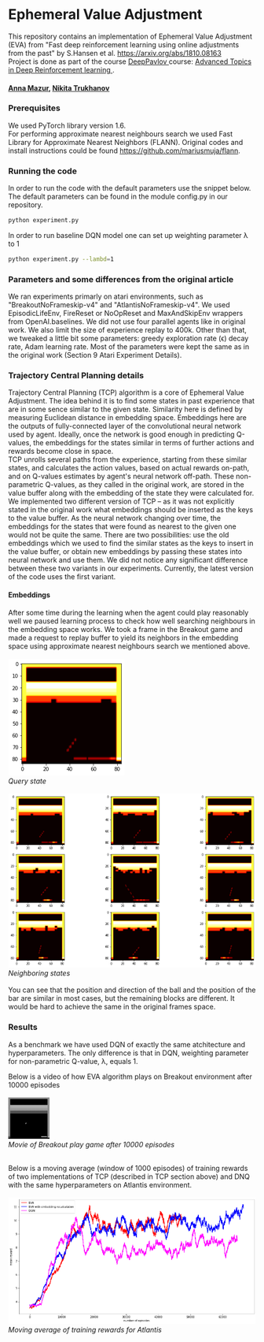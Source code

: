 # Ephemeral Value Adjustment

This repository contains an implementation of Ephemeral Value Adjustment (EVA) from "Fast deep reinforcement learning using online adjustments from the past" by S.Hansen et al. https://arxiv.org/abs/1810.08163 </br>
Project is done as part of the course <a href="http://deeppavlov.ai">DeepPavlov </a> course: <a href="http://deeppavlov.ai/rl_course_2020"> Advanced Topics in Deep Reinforcement learning </a>. 

#### <a href="https://github.com/amfolity/">Anna Mazur</a>, <a href="https://github.com/darthrevenge">Nikita Trukhanov</a>

### Prerequisites
We used PyTorch library version 1.6.</br>
For performing approximate nearest neighbours search we used Fast Library for Approximate Nearest Neighbors (FLANN).
Original codes and install instructions could be found https://github.com/mariusmuja/flann.

### Running the code

In order to run the code with the default parameters use the snippet below. The default parameters can be found in the module config.py in our repository.

```sh
python experiment.py
```

In order to run baseline DQN model one can set up weighting parameter &lambda; to 1

```sh
python experiment.py --lambd=1
```

### Parameters and some differences from the original article
We ran experiments primarly on atari environments, such as "BreakoutNoFrameskip-v4" and "AtlantisNoFrameskip-v4". We used EpisodicLifeEnv, FireReset or NoOpReset and MaxAndSkipEnv wrappers from OpenAI.baselines. We did not use four parallel agents like in original work. We also limit the size of experience replay to 400k. Other than that, we tweaked a little bit some parameters: greedy exploration rate (&varepsilon;) decay rate, Adam learning rate. Most of the parameters were kept the same as in the original work (Section 9 Atari Experiment Details).</br>
### Trajectory Central Planning details
Trajectory Central Planning (TCP) algorithm is a core of Ephemeral Value Adjustment. The idea behind it is to find some states in past experience that are in some sence similar to the given state. Similarity here is defined by measuring Euclidean distance in embedding space. Embeddings here are the outputs of fully-connected layer of the convolutional neural network used by agent. Ideally, once the network is good enough in predicting Q-values, the embeddings for the states similar in terms of further actions and rewards become close in space.</br>
TCP unrolls several paths from the experience, starting from these similar states, and calculates the action values, based on actual rewards on-path, and on Q-values estimates by agent's neural network off-path. These non-parametric Q-values, as they called in the original work, are stored in the value buffer along with the embedding of the state they were calculated for.</br>
We implemented two different version of TCP &ndash; as it was not explicitly stated in the original work what embeddings should be inserted as the keys to the value buffer. As the neural network changing over time, the embeddings for the states that were found as nearest to the given one would not be quite the same. There are two possibilities: use the old embeddings which we used to find the similar states as the keys to insert in the value buffer, or obtain new embeddings by passing these states into neural network and use them. We did not notice any significant difference between these two variants in our experiments. Currently, the latest version of the code uses the first variant.
#### Embeddings
After some time during the learning when the agent could play reasonably well we paused learning process to check how well searching neighbours in the embedding space works.
We took a frame in the Breakout game and made a request to replay buffer to yield its neighbors in the embedding space using approximate nearest neighbours search we mentioned above.</br></br>
![query state](pictures/state_breakout.png)
</br>*Query state* </br></br>
![neighboring states](pictures/neighbors_breakout.png)
</br>*Neighboring states* </br></br>
You can see that the position and direction of the ball and the position of the bar are similar in most cases, but the remaining blocks are different. It would be hard to achieve the same in the original frames space.


### Results
As a benchmark we have used DQN of exactly the same atchitecture and hyperparameters. The only difference is that in DQN, weighting parameter for non-parametric Q-value, &lambda;, equals 1. </br>

Below is a video of how EVA algorithm plays on Breakout environment after 10000 episodes </br></br>
![movie breakout](pictures/movie-10000.gif)
</br>*Movie of Breakout play game after 10000 episodes* </br></br>
 
Below is a moving average (window of 1000 episodes) of training rewards of two implementations of TCP (described in TCP section above) and DNQ with the same hyperparameters on Atlantis environment.</br></br>
![atlantis rewards](pictures/atlantis.png)
</br>*Moving average of training rewards for Atlantis* </br></br>

